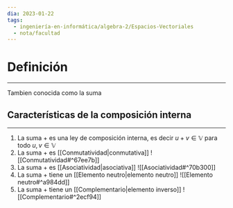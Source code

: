 ```yaml
---
dia: 2023-01-22
tags:
  - ingeniería-en-informática/algebra-2/Espacios-Vectoriales
  - nota/facultad
---
```

# Definición
---
Tambien conocida como la suma

## Características de la composición interna
---
1. La suma $+$ es una ley de composición interna, es decir $u+v\in\mathbb{V}$ para todo $u, v\in\mathbb{V}$
2. La suma $+$ es [[Conmutatividad|conmutativa]] ![[Conmutatividad#^67ee7b]]
3. La suma $+$ es [[Asociatividad|asociativa]] ![[Asociatividad#^70b300]]
4. La suma $+$ tiene un [[Elemento neutro|elemento neutro]] ![[Elemento neutro#^a984dd]]
5. La suma $+$ tiene un [[Complementario|elemento inverso]] ![[Complementario#^2ecf94]]
